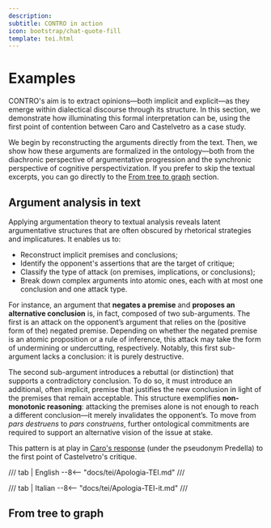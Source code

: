 ```yaml
---
description:
subtitle: CONTRO in action
icon: bootstrap/chat-quote-fill
template: tei.html
---
```


<h1>Examples</h1>

CONTRO's aim is to extract opinions—both implicit and explicit—as they emerge within dialectical discourse through its structure. In this section, we demonstrate how illuminating this formal interpretation can be, using the first point of contention between Caro and Castelvetro as a case study.

We begin by reconstructing the arguments directly from the text. Then, we show how these arguments are formalized in the ontology—both from the diachronic perspective of argumentative progression and the synchronic perspective of cognitive perspectivization. If you prefer to skip the textual excerpts, you can go directly to the [From tree to graph](#from-tree-to-graph) section.

## Argument analysis in text

Applying argumentation theory to textual analysis reveals latent argumentative structures that are often obscured by rhetorical strategies and implicatures. It enables us to:

- Reconstruct implicit premises and conclusions;
- Identify the opponent's assertions that are the target of critique;
- Classify the type of attack (on premises, implications, or conclusions);
- Break down complex arguments into atomic ones, each with at most one conclusion and one attack type.

For instance, an argument that **negates a premise** and **proposes an alternative conclusion** is, in fact, composed of two sub-arguments. The first is an attack on the opponent’s argument that relies on the (positive form of the) negated premise. Depending on whether the negated premise is an atomic proposition or a rule of inference, this attack may take the form of undermining or undercutting, respectively. Notably, this first sub-argument lacks a conclusion: it is purely destructive.

The second sub-argument introduces a rebuttal (or distinction) that supports a contradictory conclusion. To do so, it must introduce an additional, often implicit, premise that justifies the new conclusion in light of the premises that remain acceptable. This structure exemplifies **non-monotonic reasoning**: attacking the premises alone is not enough to reach a different conclusion—it merely invalidates the opponent’s. To move from *pars destruens* to *pars construens*, further ontological commitments are required to support an alternative vision of the issue at stake.

This pattern is at play in [Caro's response](#predellas-resentment) (under the pseudonym Predella) to the first point of Castelvetro's critique.

/// tab | English
--8<-- "docs/tei/Apologia-TEI.md"
///

/// tab | Italian
--8<-- "docs/tei/Apologia-TEI-it.md"
///

## From tree to graph
